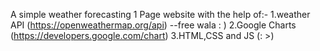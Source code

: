A simple weather forecasting 1 Page website with the help of:-
1.weather API (https://openweathermap.org/api) --free wala : )
2.Google Charts (https://developers.google.com/chart)
3.HTML,CSS and JS (: >)
